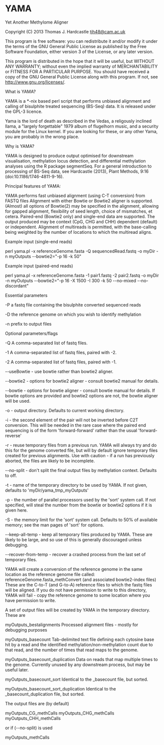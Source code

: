 YAMA
====

Yet Another Methylome Aligner

Copyright (C) 2013 Thomas J. Hardcastle <tjh48@cam.ac.uk>

This program is free software: you can redistribute it and/or modify
it under the terms of the GNU General Public License as published by
the Free Software Foundation, either version 3 of the License, or
any later version.

This program is distributed in the hope that it will be useful, 
but WITHOUT ANY WARRANTY; without even the implied warranty of
MERCHANTABILITY or FITNESS FOR A PARTICULAR PURPOSE.  You should have received a copy of 
the GNU General Public License along with this program. If not, see <http://www.gnu.org/licenses/>.

What is YAMA?

YAMA is a *-nix based perl script that performs unbiased alignment and calling of bisulphite treated sequencing (BS-Seq) data. It is released under the GPL-3 licence.

Yama is the lord of death as described in the Vedas, a religously inclined llama, a "largely forgettable" 1979 album of flugelhorn music, and a security module for the Linux kernel. If you are looking for these, or any other Yama, you are probably in the wrong place.

Why is YAMA?

YAMA is designed to produce output optimised for downstream visualisation, methylation locus detection, and differential methylation analyses using the R package segmentSeq. For a general introduction to processing of BS-Seq data, see Hardcastle (2013), Plant Methods, 9:16 (doi:10.1186/1746-4811-9-16).

Principal features of YAMA:

YAMA performs fast unbiased alignment (using C-T conversion) from FASTQ files
Alignment with either Bowtie or Bowtie2 aligner is supported.
(Almost) all options of Bowtie(2) may be specified in the alignment, allowing for gapped alignment, flexibility of seed length, choice of mismatches, et cetera.
Paired-end (Bowtie2 only) and single-end data are supported.
The output produced may be context (CpG, CHG and CHH) dependent (default) or independent.
Alignment of multireads is permitted, with the base-calling being weighted by the number of locations to which the multiread aligns.



Example input (single-end reads)

perl yama.pl -x referenceGenome.fasta -Q sequencedRead.fastq -o myDir -n myOutputs --bowtie2="-p 16 -k 50"

Example input (paired-end reads)

perl yama.pl -x referenceGenome.fasta -1 pair1.fastq -2 pair2.fastq -o myDir -n myOutputs --bowtie2="-p 16 -X 1500 -I 300 -k 50 --no-mixed --no-discordant"

Essential parameters

-P   a fastq file containing the bisulphite converted sequenced reads

-D   the reference genome on which you wish to identify methylation

-n   prefix to output files

Optional parameters/flags

-Q A comma-separated list of fastq files.

-1 A comma-separated list of fastq files, paired with -2.

-2 A comma-separated list of fastq files, paired with -1.

--useBowtie - use bowtie rather than bowtie2 aligner.

--bowtie2 - options for bowtie2 aligner - consult bowtie2 manual for details.

--bowtie - options for bowtie aligner - consult bowtie manual for details. If bowtie options are provided and bowtie2 options are not, the bowtie aligner will be used.

-o - output directory. Defaults to current working directory.

-i - the second element of the pair will not be inverted before C2T conversion. This will be needed in the rare case where the paired end sequencing is of the form 'forward-forward' rather than the usual 'forward-reverse'

-r - reuse temporary files from a previous run. YAMA will always try and do this for the genome converted file, but will by default ignore temporary files created for previous alignments. Use with caution - if a run has previously aborted, the files are likely to be incomplete.

--no-split - don't split the final output files by methylation context. Defaults to off.

-t - name of the temporary directory to be used by YAMA. If not given, defaults to 'myDir/yama_tmp_myOutputs'

-p - the number of parallel processors used by the 'sort' system call. If not specified, will steal the number from the bowtie or bowtie2 options if it is given here.

-S - the memory limit for the 'sort' system call. Defaults to 50% of available memory; see the man pages of 'sort' for options.

--keep-all-temp - keep all temporary files produced by YAMA. These are likely to be large, and so use of this is generally discouraged unless debugging.

--recover-from-temp - recover a crashed process from the last set of temporary files.

YAMA will create a conversion of the reference genome in the same location as the reference genome file called:
referenceGenome.fasta_methConvert (and associated bowtie2-index files)
These are the C-to-T (and G-to-A) reference files to which the fastq files will be aligned. If you do not have permission to write to this directory, YAMA will fail - copy the reference genome to some location where you have permission to write.

A set of output files will be created by YAMA in the temporary directory. These are

myOutputs_bestalignments	  Processed alignment files - mostly for debugging purposes

myOutputs_basecount	  Tab-delimited text file defining each cytosine base hit by a read and the identified methylation/non-methylation count due to that read, and the number of times that read maps to the genome.

myOutputs_basecount_duplication		Data on reads that map multiple times to the genome. Currently unused by any downstream process, but may be useful later.

myOutputs_basecount_sort			Identical to the _basecount file, but sorted.

myOutputs_basecount_sort_duplication	Identical to the _basecount_duplication file, but sorted.

The output files are (by default)

myOutputs_CG_methCalls
myOutputs_CHG_methCalls
myOutputs_CHH_methCalls


or if (--no-split) is used

myOutputs_methCalls
